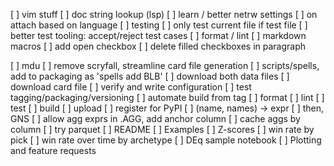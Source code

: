 [ ] vim stuff
    [ ] doc string lookup (lsp)
    [ ] learn / better netrw settings
    [ ] on attach based on language
        [ ] testing
            [ ] only test current file if test file
            [ ] better test tooling: accept/reject test cases
        [ ] format / lint
        [ ] markdown macros
            [ ] add open checkbox
            [ ] delete filled checkboxes in paragraph

[ ] mdu
    [ ] remove scryfall, streamline card file generation
    [ ] scripts/spells, add to packaging as 'spells add BLB'
        [ ] download both data files
        [ ] download card file
        [ ] verify and write configuration
    [ ] test tagging/packaging/versioning
        [ ] automate build from tag
            [ ] format
            [ ] lint
            [ ] test
            [ ] build
            [ ] upload
    [ ] register for PyPI
    [ ] (name, names) -> expr
        [ ] then, GNS
    [ ] allow agg exprs in .AGG, add anchor column
    [ ] cache aggs by column
    [ ] try parquet
    [ ] README
    [ ] Examples
        [ ] Z-scores
        [ ] win rate by pick
        [ ] win rate over time by archetype
        [ ] DEq sample notebook
    [ ] Plotting and feature requests
